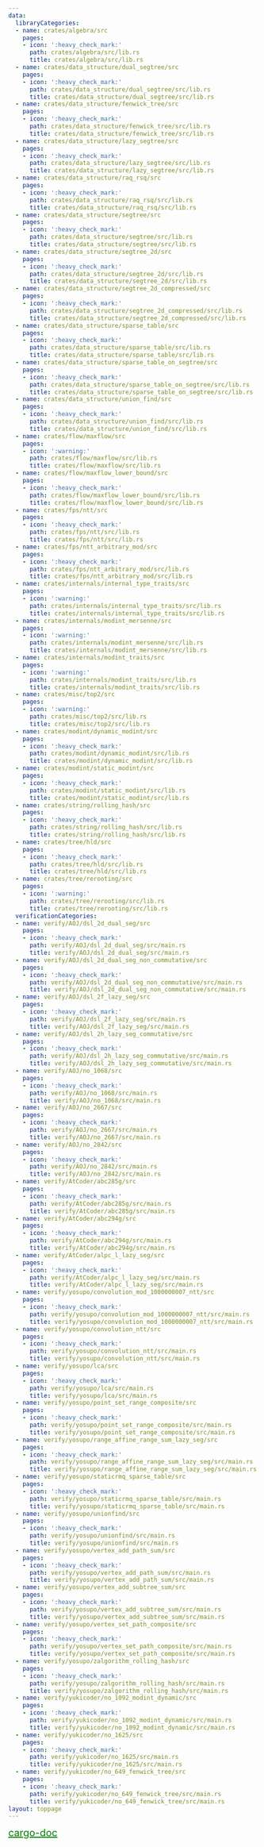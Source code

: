 ```yaml
---
data:
  libraryCategories:
  - name: crates/algebra/src
    pages:
    - icon: ':heavy_check_mark:'
      path: crates/algebra/src/lib.rs
      title: crates/algebra/src/lib.rs
  - name: crates/data_structure/dual_segtree/src
    pages:
    - icon: ':heavy_check_mark:'
      path: crates/data_structure/dual_segtree/src/lib.rs
      title: crates/data_structure/dual_segtree/src/lib.rs
  - name: crates/data_structure/fenwick_tree/src
    pages:
    - icon: ':heavy_check_mark:'
      path: crates/data_structure/fenwick_tree/src/lib.rs
      title: crates/data_structure/fenwick_tree/src/lib.rs
  - name: crates/data_structure/lazy_segtree/src
    pages:
    - icon: ':heavy_check_mark:'
      path: crates/data_structure/lazy_segtree/src/lib.rs
      title: crates/data_structure/lazy_segtree/src/lib.rs
  - name: crates/data_structure/raq_rsq/src
    pages:
    - icon: ':heavy_check_mark:'
      path: crates/data_structure/raq_rsq/src/lib.rs
      title: crates/data_structure/raq_rsq/src/lib.rs
  - name: crates/data_structure/segtree/src
    pages:
    - icon: ':heavy_check_mark:'
      path: crates/data_structure/segtree/src/lib.rs
      title: crates/data_structure/segtree/src/lib.rs
  - name: crates/data_structure/segtree_2d/src
    pages:
    - icon: ':heavy_check_mark:'
      path: crates/data_structure/segtree_2d/src/lib.rs
      title: crates/data_structure/segtree_2d/src/lib.rs
  - name: crates/data_structure/segtree_2d_compressed/src
    pages:
    - icon: ':heavy_check_mark:'
      path: crates/data_structure/segtree_2d_compressed/src/lib.rs
      title: crates/data_structure/segtree_2d_compressed/src/lib.rs
  - name: crates/data_structure/sparse_table/src
    pages:
    - icon: ':heavy_check_mark:'
      path: crates/data_structure/sparse_table/src/lib.rs
      title: crates/data_structure/sparse_table/src/lib.rs
  - name: crates/data_structure/sparse_table_on_segtree/src
    pages:
    - icon: ':heavy_check_mark:'
      path: crates/data_structure/sparse_table_on_segtree/src/lib.rs
      title: crates/data_structure/sparse_table_on_segtree/src/lib.rs
  - name: crates/data_structure/union_find/src
    pages:
    - icon: ':heavy_check_mark:'
      path: crates/data_structure/union_find/src/lib.rs
      title: crates/data_structure/union_find/src/lib.rs
  - name: crates/flow/maxflow/src
    pages:
    - icon: ':warning:'
      path: crates/flow/maxflow/src/lib.rs
      title: crates/flow/maxflow/src/lib.rs
  - name: crates/flow/maxflow_lower_bound/src
    pages:
    - icon: ':heavy_check_mark:'
      path: crates/flow/maxflow_lower_bound/src/lib.rs
      title: crates/flow/maxflow_lower_bound/src/lib.rs
  - name: crates/fps/ntt/src
    pages:
    - icon: ':heavy_check_mark:'
      path: crates/fps/ntt/src/lib.rs
      title: crates/fps/ntt/src/lib.rs
  - name: crates/fps/ntt_arbitrary_mod/src
    pages:
    - icon: ':heavy_check_mark:'
      path: crates/fps/ntt_arbitrary_mod/src/lib.rs
      title: crates/fps/ntt_arbitrary_mod/src/lib.rs
  - name: crates/internals/internal_type_traits/src
    pages:
    - icon: ':warning:'
      path: crates/internals/internal_type_traits/src/lib.rs
      title: crates/internals/internal_type_traits/src/lib.rs
  - name: crates/internals/modint_mersenne/src
    pages:
    - icon: ':warning:'
      path: crates/internals/modint_mersenne/src/lib.rs
      title: crates/internals/modint_mersenne/src/lib.rs
  - name: crates/internals/modint_traits/src
    pages:
    - icon: ':warning:'
      path: crates/internals/modint_traits/src/lib.rs
      title: crates/internals/modint_traits/src/lib.rs
  - name: crates/misc/top2/src
    pages:
    - icon: ':warning:'
      path: crates/misc/top2/src/lib.rs
      title: crates/misc/top2/src/lib.rs
  - name: crates/modint/dynamic_modint/src
    pages:
    - icon: ':heavy_check_mark:'
      path: crates/modint/dynamic_modint/src/lib.rs
      title: crates/modint/dynamic_modint/src/lib.rs
  - name: crates/modint/static_modint/src
    pages:
    - icon: ':heavy_check_mark:'
      path: crates/modint/static_modint/src/lib.rs
      title: crates/modint/static_modint/src/lib.rs
  - name: crates/string/rolling_hash/src
    pages:
    - icon: ':heavy_check_mark:'
      path: crates/string/rolling_hash/src/lib.rs
      title: crates/string/rolling_hash/src/lib.rs
  - name: crates/tree/hld/src
    pages:
    - icon: ':heavy_check_mark:'
      path: crates/tree/hld/src/lib.rs
      title: crates/tree/hld/src/lib.rs
  - name: crates/tree/rerooting/src
    pages:
    - icon: ':warning:'
      path: crates/tree/rerooting/src/lib.rs
      title: crates/tree/rerooting/src/lib.rs
  verificationCategories:
  - name: verify/AOJ/dsl_2d_dual_seg/src
    pages:
    - icon: ':heavy_check_mark:'
      path: verify/AOJ/dsl_2d_dual_seg/src/main.rs
      title: verify/AOJ/dsl_2d_dual_seg/src/main.rs
  - name: verify/AOJ/dsl_2d_dual_seg_non_commutative/src
    pages:
    - icon: ':heavy_check_mark:'
      path: verify/AOJ/dsl_2d_dual_seg_non_commutative/src/main.rs
      title: verify/AOJ/dsl_2d_dual_seg_non_commutative/src/main.rs
  - name: verify/AOJ/dsl_2f_lazy_seg/src
    pages:
    - icon: ':heavy_check_mark:'
      path: verify/AOJ/dsl_2f_lazy_seg/src/main.rs
      title: verify/AOJ/dsl_2f_lazy_seg/src/main.rs
  - name: verify/AOJ/dsl_2h_lazy_seg_commutative/src
    pages:
    - icon: ':heavy_check_mark:'
      path: verify/AOJ/dsl_2h_lazy_seg_commutative/src/main.rs
      title: verify/AOJ/dsl_2h_lazy_seg_commutative/src/main.rs
  - name: verify/AOJ/no_1068/src
    pages:
    - icon: ':heavy_check_mark:'
      path: verify/AOJ/no_1068/src/main.rs
      title: verify/AOJ/no_1068/src/main.rs
  - name: verify/AOJ/no_2667/src
    pages:
    - icon: ':heavy_check_mark:'
      path: verify/AOJ/no_2667/src/main.rs
      title: verify/AOJ/no_2667/src/main.rs
  - name: verify/AOJ/no_2842/src
    pages:
    - icon: ':heavy_check_mark:'
      path: verify/AOJ/no_2842/src/main.rs
      title: verify/AOJ/no_2842/src/main.rs
  - name: verify/AtCoder/abc285g/src
    pages:
    - icon: ':heavy_check_mark:'
      path: verify/AtCoder/abc285g/src/main.rs
      title: verify/AtCoder/abc285g/src/main.rs
  - name: verify/AtCoder/abc294g/src
    pages:
    - icon: ':heavy_check_mark:'
      path: verify/AtCoder/abc294g/src/main.rs
      title: verify/AtCoder/abc294g/src/main.rs
  - name: verify/AtCoder/alpc_l_lazy_seg/src
    pages:
    - icon: ':heavy_check_mark:'
      path: verify/AtCoder/alpc_l_lazy_seg/src/main.rs
      title: verify/AtCoder/alpc_l_lazy_seg/src/main.rs
  - name: verify/yosupo/convolution_mod_1000000007_ntt/src
    pages:
    - icon: ':heavy_check_mark:'
      path: verify/yosupo/convolution_mod_1000000007_ntt/src/main.rs
      title: verify/yosupo/convolution_mod_1000000007_ntt/src/main.rs
  - name: verify/yosupo/convolution_ntt/src
    pages:
    - icon: ':heavy_check_mark:'
      path: verify/yosupo/convolution_ntt/src/main.rs
      title: verify/yosupo/convolution_ntt/src/main.rs
  - name: verify/yosupo/lca/src
    pages:
    - icon: ':heavy_check_mark:'
      path: verify/yosupo/lca/src/main.rs
      title: verify/yosupo/lca/src/main.rs
  - name: verify/yosupo/point_set_range_composite/src
    pages:
    - icon: ':heavy_check_mark:'
      path: verify/yosupo/point_set_range_composite/src/main.rs
      title: verify/yosupo/point_set_range_composite/src/main.rs
  - name: verify/yosupo/range_affine_range_sum_lazy_seg/src
    pages:
    - icon: ':heavy_check_mark:'
      path: verify/yosupo/range_affine_range_sum_lazy_seg/src/main.rs
      title: verify/yosupo/range_affine_range_sum_lazy_seg/src/main.rs
  - name: verify/yosupo/staticrmq_sparse_table/src
    pages:
    - icon: ':heavy_check_mark:'
      path: verify/yosupo/staticrmq_sparse_table/src/main.rs
      title: verify/yosupo/staticrmq_sparse_table/src/main.rs
  - name: verify/yosupo/unionfind/src
    pages:
    - icon: ':heavy_check_mark:'
      path: verify/yosupo/unionfind/src/main.rs
      title: verify/yosupo/unionfind/src/main.rs
  - name: verify/yosupo/vertex_add_path_sum/src
    pages:
    - icon: ':heavy_check_mark:'
      path: verify/yosupo/vertex_add_path_sum/src/main.rs
      title: verify/yosupo/vertex_add_path_sum/src/main.rs
  - name: verify/yosupo/vertex_add_subtree_sum/src
    pages:
    - icon: ':heavy_check_mark:'
      path: verify/yosupo/vertex_add_subtree_sum/src/main.rs
      title: verify/yosupo/vertex_add_subtree_sum/src/main.rs
  - name: verify/yosupo/vertex_set_path_composite/src
    pages:
    - icon: ':heavy_check_mark:'
      path: verify/yosupo/vertex_set_path_composite/src/main.rs
      title: verify/yosupo/vertex_set_path_composite/src/main.rs
  - name: verify/yosupo/zalgorithm_rolling_hash/src
    pages:
    - icon: ':heavy_check_mark:'
      path: verify/yosupo/zalgorithm_rolling_hash/src/main.rs
      title: verify/yosupo/zalgorithm_rolling_hash/src/main.rs
  - name: verify/yukicoder/no_1092_modint_dynamic/src
    pages:
    - icon: ':heavy_check_mark:'
      path: verify/yukicoder/no_1092_modint_dynamic/src/main.rs
      title: verify/yukicoder/no_1092_modint_dynamic/src/main.rs
  - name: verify/yukicoder/no_1625/src
    pages:
    - icon: ':heavy_check_mark:'
      path: verify/yukicoder/no_1625/src/main.rs
      title: verify/yukicoder/no_1625/src/main.rs
  - name: verify/yukicoder/no_649_fenwick_tree/src
    pages:
    - icon: ':heavy_check_mark:'
      path: verify/yukicoder/no_649_fenwick_tree/src/main.rs
      title: verify/yukicoder/no_649_fenwick_tree/src/main.rs
layout: toppage
---
```

<a href = "cargo-doc/doc/algebra/index.html" style = "font-size: 20px; color: green;">cargo-doc</a>